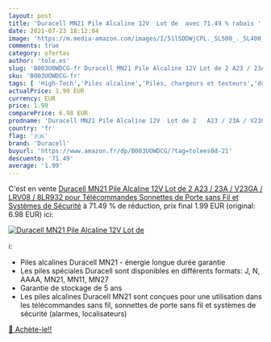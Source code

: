 ```yaml
---
layout: post
title: 'Duracell MN21 Pile Alcaline 12V  Lot de  avec 71.49 % rabais '
date: 2021-07-23 18:12:04
image: 'https://m.media-amazon.com/images/I/51lSDDWjCPL._SL500_._SL400_.jpg'
comments: true
category: ofertas
author: 'tole.es'
slug: 'B003UOWDCG-fr Duracell MN21 Pile Alcaline 12V Lot de 2 A23 / 23A / V23GA...'
sku: 'B003UOWDCG-fr'
tags: [ 'High-Tech','Piles alcaline','Piles, chargeurs et testeurs','duracell', ]
actualPrice: 1.99 EUR
currency: EUR
price: 1.99
comparePrice: 6.98 EUR
prodname: 'Duracell MN21 Pile Alcaline 12V  Lot de 2   A23 / 23A / V23GA / LRV08 / 8LR932    pour Télécommandes  Sonnettes de Porte sans Fil et Systèmes de Sécurité'
country: 'fr'
flag: '🇫🇷'
brand: 'Duracell'
buyurl: 'https://www.amazon.fr/dp/B003UOWDCG/?tag=tolees0d-21'
descuento: '71.49'
average: '1.99'
---
```


C'est en vente [Duracell MN21 Pile Alcaline 12V  Lot de 2   A23 / 23A / V23GA / LRV08 / 8LR932    pour Télécommandes  Sonnettes de Porte sans Fil et Systèmes de Sécurité](https://www.amazon.fr/dp/B003UOWDCG/?tag=tolees0d-21)  à  71.49 % de réduction, prix final  1.99 EUR (original: 6.98 EUR) ici:

[![Duracell MN21 Pile Alcaline 12V  Lot de ](https://m.media-amazon.com/images/I/51lSDDWjCPL._SL500_._SL400_.jpg)](https://www.amazon.fr/dp/B003UOWDCG/?tag=tolees0d-21)

ℹ️:

- Piles alcalines Duracell MN21 - énergie longue durée garantie
- Les piles spéciales Duracell sont disponibles en différents formats: J, N, AAAA, MN21, MN11, MN27
- Garantie de stockage de 5 ans
- Les piles alcalines Duracell MN21 sont conçues pour une utilisation dans les télécommandes sans fil, sonnettes de porte sans fil et systèmes de sécurité (alarmes, localisateurs)

[🛒 Achète-le!!](https://www.amazon.fr/dp/B003UOWDCG/?tag=tolees0d-21)

